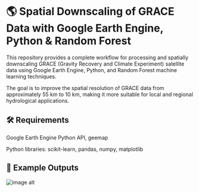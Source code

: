 # 🌎 Spatial Downscaling of GRACE Data with Google Earth Engine, Python & Random Forest

This repository provides a complete workflow for processing and spatially downscaling GRACE (Gravity Recovery and Climate Experiment) satellite data using Google Earth Engine, Python, and Random Forest machine learning techniques.

The goal is to improve the spatial resolution of GRACE data from approximately 55 km to 10 km, making it more suitable for local and regional hydrological applications.



## 🛠️ Requirements
Google Earth Engine Python API, geemap

Python libraries: scikit-learn, pandas, numpy, matplotlib


## 📸 Example Outputs

![image alt](https://github.com/SaeidDaliriSusefi/Grace-Downsacling/blob/e8f99ecc9aa2c1f563d4aa9f2c9d7de33a76f22d/Images/Grace_plots.PNG)
